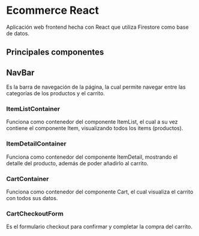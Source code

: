 
# Ecommerce React

Aplicación web frontend hecha con React que utiliza Firestore como base de datos.

## Principales componentes

## NavBar

Es la barra de navegación de la página, la cual permite navegar entre las categorías de los productos y el carrito.

### ItemListContainer

Funciona como contenedor del componente ItemList, el cual a su vez contiene el componente Item, visualizando todos los items (productos).

### ItemDetailContainer

Funciona como contenedor del componente ItemDetail, mostrando el detalle del producto, además de poder añadirlo al carrito.

### CartContainer

Funciona como contenedor del componente Cart, el cual visualiza el carrito con todos sus datos.

### CartCheckoutForm

Es el formulario checkout para confirmar y completar la compra del carrito.